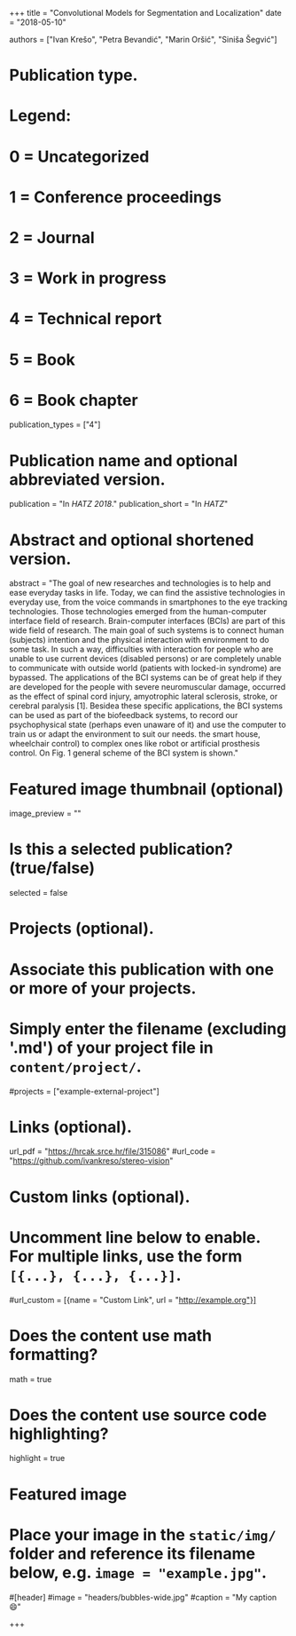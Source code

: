 +++
title = "Convolutional Models for Segmentation and Localization"
date = "2018-05-10"

authors = ["Ivan Krešo", "Petra Bevandić", "Marin Oršić", "Siniša Šegvić"]

# Publication type.
# Legend:
# 0 = Uncategorized
# 1 = Conference proceedings
# 2 = Journal
# 3 = Work in progress
# 4 = Technical report
# 5 = Book
# 6 = Book chapter
publication_types = ["4"]

# Publication name and optional abbreviated version.
publication = "In *HATZ 2018*."
publication_short = "In *HATZ*"

# Abstract and optional shortened version.
abstract = "The goal of new researches and technologies is to help and ease everyday tasks in life. Today, we can find the assistive technologies in everyday use, from the voice commands in smartphones to the eye tracking technologies. Those technologies emerged from the human-computer interface field of research. Brain-computer interfaces (BCIs) are part of this wide field of research. The main goal of such systems is to connect human (subjects) intention and the physical interaction with environment to do some task. In such a way, difficulties with interaction for people who are unable to use current devices (disabled persons) or are completely unable to communicate with outside world (patients with locked-in syndrome) are bypassed. The applications of the BCI systems can be of great help if they are developed for the people with severe neuromuscular damage, occurred as the effect of spinal cord injury, amyotrophic lateral sclerosis, stroke, or cerebral paralysis [1]. Besidea these specific applications, the BCI systems can be used as part of the biofeedback systems, to record our psychophysical state (perhaps even unaware of it) and use the computer to train us or adapt the environment to suit our needs. the smart house, wheelchair control) to complex ones like robot or artificial prosthesis control. On Fig. 1 general scheme of the BCI system is shown."

# Featured image thumbnail (optional)
image_preview = ""

# Is this a selected publication? (true/false)
selected = false

# Projects (optional).
#   Associate this publication with one or more of your projects.
#   Simply enter the filename (excluding '.md') of your project file in `content/project/`.
#projects = ["example-external-project"]

# Links (optional).
url_pdf = "https://hrcak.srce.hr/file/315086"
#url_code = "https://github.com/ivankreso/stereo-vision"

# Custom links (optional).
#   Uncomment line below to enable. For multiple links, use the form `[{...}, {...}, {...}]`.
#url_custom = [{name = "Custom Link", url = "http://example.org"}]

# Does the content use math formatting?
math = true

# Does the content use source code highlighting?
highlight = true

# Featured image
# Place your image in the `static/img/` folder and reference its filename below, e.g. `image = "example.jpg"`.
#[header]
#image = "headers/bubbles-wide.jpg"
#caption = "My caption :smile:"

+++
